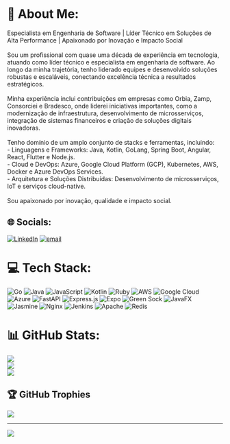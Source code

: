 # 💫 About Me:
Especialista em Engenharia de Software | Líder Técnico em Soluções de Alta Performance | Apaixonado por Inovação e Impacto Social<br><br>Sou um profissional com quase uma década de experiência em tecnologia, atuando como líder técnico e especialista em engenharia de software. Ao longo da minha trajetória, tenho liderado equipes e desenvolvido soluções robustas e escaláveis, conectando excelência técnica a resultados estratégicos. <br><br>Minha experiência inclui contribuições em empresas como Orbia, Zamp, Consorciei e Bradesco, onde liderei iniciativas importantes, como a modernização de infraestrutura, desenvolvimento de microsserviços, integração de sistemas financeiros e criação de soluções digitais inovadoras. <br><br>Tenho domínio de um amplo conjunto de stacks e ferramentas, incluindo: <br>- Linguagens e Frameworks: Java, Kotlin, GoLang, Spring Boot, Angular, React, Flutter e Node.js. <br>- Cloud e DevOps: Azure, Google Cloud Platform (GCP), Kubernetes, AWS, Docker e Azure DevOps Services. <br>- Arquitetura e Soluções Distribuídas: Desenvolvimento de microsserviços, IoT e serviços cloud-native. <br><br>Sou apaixonado por inovação, qualidade e impacto social.


## 🌐 Socials:
[![LinkedIn](https://img.shields.io/badge/LinkedIn-%230077B5.svg?logo=linkedin&logoColor=white)](https://linkedin.com/in/https://www.linkedin.com/in/tech-manager/) [![email](https://img.shields.io/badge/Email-D14836?logo=gmail&logoColor=white)](mailto:gabrieltech812@gmail.com) 

# 💻 Tech Stack:
![Go](https://img.shields.io/badge/go-%2300ADD8.svg?style=for-the-badge&logo=go&logoColor=white) ![Java](https://img.shields.io/badge/java-%23ED8B00.svg?style=for-the-badge&logo=openjdk&logoColor=white) ![JavaScript](https://img.shields.io/badge/javascript-%23323330.svg?style=for-the-badge&logo=javascript&logoColor=%23F7DF1E) ![Kotlin](https://img.shields.io/badge/kotlin-%237F52FF.svg?style=for-the-badge&logo=kotlin&logoColor=white) ![Ruby](https://img.shields.io/badge/ruby-%23CC342D.svg?style=for-the-badge&logo=ruby&logoColor=white) ![AWS](https://img.shields.io/badge/AWS-%23FF9900.svg?style=for-the-badge&logo=amazon-aws&logoColor=white) ![Google Cloud](https://img.shields.io/badge/GoogleCloud-%234285F4.svg?style=for-the-badge&logo=google-cloud&logoColor=white) ![Azure](https://img.shields.io/badge/azure-%230072C6.svg?style=for-the-badge&logo=microsoftazure&logoColor=white) ![FastAPI](https://img.shields.io/badge/FastAPI-005571?style=for-the-badge&logo=fastapi) ![Express.js](https://img.shields.io/badge/express.js-%23404d59.svg?style=for-the-badge&logo=express&logoColor=%2361DAFB) ![Expo](https://img.shields.io/badge/expo-1C1E24?style=for-the-badge&logo=expo&logoColor=#D04A37) ![Green Sock](https://img.shields.io/badge/green%20sock-88CE02?style=for-the-badge&logo=greensock&logoColor=white) ![JavaFX](https://img.shields.io/badge/javafx-%23FF0000.svg?style=for-the-badge&logo=javafx&logoColor=white) ![Jasmine](https://img.shields.io/badge/jasmine-%238A4182.svg?style=for-the-badge&logo=jasmine&logoColor=white) ![Nginx](https://img.shields.io/badge/nginx-%23009639.svg?style=for-the-badge&logo=nginx&logoColor=white) ![Jenkins](https://img.shields.io/badge/jenkins-%232C5263.svg?style=for-the-badge&logo=jenkins&logoColor=white) ![Apache](https://img.shields.io/badge/apache-%23D42029.svg?style=for-the-badge&logo=apache&logoColor=white) ![Redis](https://img.shields.io/badge/redis-%23DD0031.svg?style=for-the-badge&logo=redis&logoColor=white)
# 📊 GitHub Stats:
![](https://github-readme-stats.vercel.app/api?username=GabrielSDLB&theme=dark&hide_border=false&include_all_commits=false&count_private=true)<br/>
![](https://github-readme-streak-stats.herokuapp.com/?user=GabrielSDLB&theme=dark&hide_border=false)<br/>
![](https://github-readme-stats.vercel.app/api/top-langs/?username=GabrielSDLB&theme=dark&hide_border=false&include_all_commits=false&count_private=true&layout=compact)

## 🏆 GitHub Trophies
![](https://github-profile-trophy.vercel.app/?username=GabrielSDLB&theme=gruvbox&no-frame=false&no-bg=true&margin-w=4)

---
[![](https://visitcount.itsvg.in/api?id=GabrielSDLB&icon=0&color=0)](https://visitcount.itsvg.in)

<!-- Proudly created with GPRM ( https://gprm.itsvg.in ) -->
